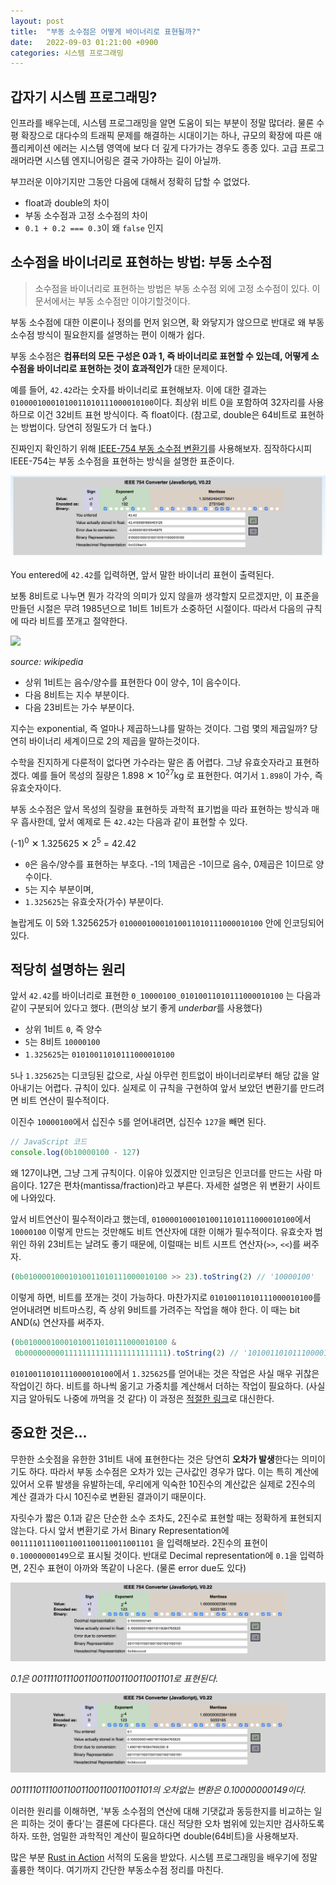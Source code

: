 ```yaml
---
layout: post
title:  "부동 소수점은 어떻게 바이너리로 표현될까?"
date:   2022-09-03 01:21:00 +0900
categories: 시스템 프로그래밍
---
```


## 갑자기 시스템 프로그래밍?

인프라를 배우는데, 시스템 프로그래밍을 알면 도움이 되는 부분이 정말 많더라. 물론 수평 확장으로 대다수의 트래픽 문제를 해결하는 시대이기는 하나, 규모의 확장에 따른 애플리케이션 에러는 시스템 영역에 보다 더 깊게 다가가는 경우도 종종 있다. 고급 프로그래머라면 시스템 엔지니어링은 결국 가야하는 길이 아닐까.

부끄러운 이야기지만 그동안 다음에 대해서 정확히 답할 수 없었다.

- float과 double의 차이
- 부동 소수점과 고정 소수점의 차이
- `0.1 + 0.2 === 0.3`이 왜 `false` 인지

## 소수점을 바이너리로 표현하는 방법: 부동 소수점

> 소수점을 바이너리로 표현하는 방법은 부동 소수점 외에 고정 소수점이 있다.
> 이 문서에서는 부동 소수점만 이야기할것이다.

부동 소수점에 대한 이론이나 정의를 먼저 읽으면, 확 와닿지가 않으므로 반대로 왜 부동소수점 방식이 필요한지를 설명하는 편이 이해가 쉽다.

부동 소수점은 **컴퓨터의 모든 구성은 0과 1, 즉 바이너리로 표현할 수 있는데, 어떻게 소수점을 바이너리로 표현하는 것이 효과적인가** 대한 문제이다.


예를 들어, `42.42`라는 숫자를 바이너리로 표현해보자. 이에 대한 결과는  `01000010001010011010111000010100`이다. 최상위 비트 0을 포함하여 32자리를 사용하므로 이건 32비트 표현 방식이다. 즉 float이다. (참고로, double은 64비트로 표현하는 방법이다. 당연히 정밀도가 더 높다.)

진짜인지 확인하기 위해 [IEEE-754 부동 소수점 변환기](https://www.h-schmidt.net/FloatConverter/IEEE754.html)를 사용해보자. 짐작하다시피 IEEE-754는 부동 소수점을 표현하는 방식을 설명한 표준이다.

![](/assets/images/2022-09-03-converter-1.png)

You entered에 `42.42`를 입력하면, 앞서 말한 바이너리 표현이 출력된다.

보통 8비트로 나누면 뭔가 각각의 의미가 있지 않을까 생각할지 모르겠지만, 이 표준을 만들던 시절은 무려 1985년으로 1비트 1비트가 소중하던 시절이다. 따라서 다음의 규칙에 따라 비트를 쪼개고 절약한다.

![](https://upload.wikimedia.org/wikipedia/commons/thumb/6/68/Float_point_example_frac.svg/1200px-Float_point_example_frac.svg.png)

_source: wikipedia_

- 상위 1비트는 음수/양수를 표현한다 0이 양수, 1이 음수이다.
- 다음 8비트는 지수 부분이다.
- 다음 23비트는 가수 부분이다.

지수는 exponential, 즉 얼마나 제곱하느냐를 말하는 것이다. 그럼 몇의 제곱일까? 당연히 바이너리 세계이므로 2의 제곱을 말하는것이다.

수학을 진지하게 다룬적이 없다면 가수라는 말은 좀 어렵다. 그냥 유효숫자라고 표현하겠다. 예를 들어 목성의 질량은 1.898 ✕ 10<sup>27</sup>kg 로 표현한다. 여기서 `1.898`이 가수, 즉 유효숫자이다.

부동 소수점은 앞서 목성의 질량을 표현하듯 과학적 표기법을 따라 표현하는 방식과 매우 흡사한데, 앞서 예제로 든 `42.42`는 다음과 같이 표현할 수 있다.

(-1)<sup>0</sup> ✕ 1.325625 ✕ 2<sup>5</sup> = 42.42

- `0`은 음수/양수를 표현하는 부호다. -1의 1제곱은 -1이므로 음수, 0제곱은 1이므로 양수이다.
- `5`는 지수 부분이며,
- `1.325625`는 유효숫자(가수) 부분이다.

놀랍게도 이 5와 1.325625가 `01000010001010011010111000010100` 안에 인코딩되어 있다.

## 적당히 설명하는 원리

앞서 `42.42`를 바이너리로 표현한 `0_10000100_01010011010111000010100` 는 다음과 같이 구분되어 있다고 했다. (편의상 보기 좋게 *underbar*를 사용했다)

- 상위 1비트 `0`, 즉 양수
- `5`는 8비트 `10000100`
- `1.325625`는 `01010011010111000010100`

`5`나 `1.325625`는 디코딩된 값으로, 사실 아무런 힌트없이 바이너리로부터 해당 값을 알아내기는 어렵다. 규칙이 있다. 실제로 이 규칙을 구현하여 앞서 보았던 변환기를 만드려면 비트 연산이 필수적이다.

이진수 `10000100`에서 십진수 `5`를 얻어내려면, 십진수 `127`을 빼면 된다.

```js
// JavaScript 코드
console.log(0b10000100 - 127)
```

왜 127이냐면, 그냥 그게 규칙이다. 이유야 있겠지만 인코딩은 인코더를 만드는 사람 마음이다. 127은 편차(mantissa/fraction)라고 부른다. 자세한 설명은 위 변환기 사이트에 나와있다.

앞서 비트연산이 필수적이라고 했는데, `01000010001010011010111000010100`에서 `10000100` 이렇게 만드는 것만해도 비트 연산자에 대한 이해가 필수적이다. 유효숫자 범위인 하위 23비트는 날려도 좋기 때문에, 이럴때는 비트 시프트 연산자(`>>`, `<<`)를 써주자.

```js
(0b01000010001010011010111000010100 >> 23).toString(2) // '10000100'
```

이렇게 하면, 비트를 쪼개는 것이 가능하다. 마찬가지로 `01010011010111000010100`를 얻어내려면 비트마스킹, 즉 상위 9비트를 가려주는 작업을 해야 한다. 이 때는 bit AND(`&`) 연산자를 써주자.

```js
(0b01000010001010011010111000010100 &
 0b00000000011111111111111111111111).toString(2) // '1010011010111000010100'
```

`01010011010111000010100`에서 `1.325625`를 얻어내는 것은 작업은 사실 매우 귀찮은 작업이긴 하다. 비트를 하나씩 옮기고 가중치를 계산해서 더하는 작업이 필요하다. (사실 지금 알아둬도 나중에 까먹을 것 같다) 이 과정은 [적절한 링크](http://teaching.idallen.com/cst8281/10w/notes/090_floating_point.html)로 대신한다.

## 중요한 것은...

무한한 소숫점을 유한한 31비트 내에 표현한다는 것은 당연히 **오차가 발생**한다는 의미이기도 하다. 따라서 부동 소수점은 오차가 있는 근사값인 경우가 많다. 이는 특히 계산에 있어서 오류 발생을 유발하는데, 우리에게 익숙한 10진수의 계산값은 실제로 2진수의 계산 결과가 다시 10진수로 변환된 결과이기 때문이다.

자릿수가 짧은 0.1과 같은 단순한 소수 조차도, 2진수로 표현할 때는 정확하게 표현되지 않는다. 다시 앞서 변환기로 가서 Binary Representation에 `00111101110011001100110011001101` 을 입력해보라. 2진수의 표현이 `0.10000000149`으로 표시될 것이다. 반대로 Decimal representation에 `0.1`을 입력하면, 2진수 표현이 아까와 똑같이 나온다. (물론 error due도 있다)

![](/assets/images/2022-09-03-converter-2.png)

_0.1은 00111101110011001100110011001101로 표현된다._

![](/assets/images/2022-09-03-converter-3.png)

_00111101110011001100110011001101의 오차없는 변환은 0.10000000149이다._

이러한 원리를 이해하면, '부동 소수점의 연산에 대해 기댓값과 동등한지를 비교하는 일은 피하는 것이 좋다'는 결론에 다다른다. 대신 적당한 오차 범위에 있는지만 검사하도록 하자. 또한, 엄밀한 과학적인 계산이 필요하다면 double(64비트)을 사용해보자.

많은 부분 [Rust in Action](https://www.manning.com/books/rust-in-action) 서적의 도움을 받았다. 시스템 프로그래밍을 배우기에 정말 훌륭한 책이다. 여기까지 간단한 부동소수점 정리를 마친다.